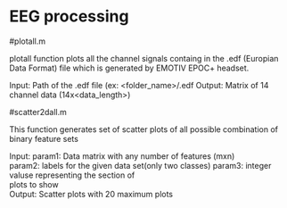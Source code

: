 # EEG processing

#plotall.m

plotall function plots all the channel signals containg 
in the .edf (Europian Data Format) file which is generated 
by EMOTIV EPOC+ headset.

Input: Path of the .edf file (ex: <folder_name>/<file>.edf
Output: Matrix of 14 channel data (14x<data_length>)      


#scatter2dall.m

This function generates set of scatter plots of all possible 
combination of binary feature sets

Input: param1: Data matrix with any number of features (mxn)  
        param2: labels for the given data set(only two classes)
        param3: integer valuse representing the section of     
                plots to show                                  
Output: Scatter plots with 20 maximum plots 
